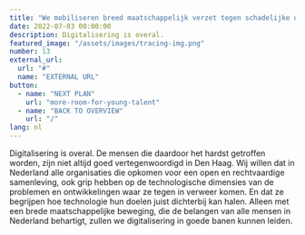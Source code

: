 ```yaml
---
title: "We mobiliseren breed maatschappelijk verzet tegen schadelijke digitalisering"
date: 2022-07-03 00:00:00
description: Digitalisering is overal.
featured_image: "/assets/images/tracing-img.png"
number: 13
external_url:
  url: "#"
  name: "EXTERNAL URL"
button:
  - name: "NEXT PLAN"
    url: "more-room-for-young-talent"
  - name: "BACK TO OVERVIEW"
    url: "/"
lang: nl
---
```


Digitalisering is overal. De mensen die daardoor het hardst getroffen worden, zijn niet altijd goed vertegenwoordigd in Den Haag. Wij willen dat in Nederland alle organisaties die opkomen voor een open en rechtvaardige samenleving, ook grip hebben op de technologische dimensies van de problemen en ontwikkelingen waar ze tegen in verweer komen. En dat ze begrijpen hoe technologie hun doelen juist dichterbij kan halen. Alleen met een brede maatschappelijke beweging, die de belangen van alle mensen in Nederland behartigt, zullen we digitalisering in goede banen kunnen leiden.